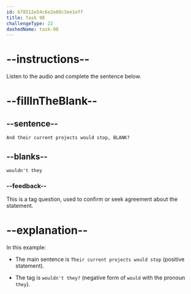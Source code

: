 ```yaml
---
id: 678512e54c6e2e60c3ee1eff
title: Task 98
challengeType: 22
dashedName: task-98
---
```


<!-- (Audio) Tom: And their current projects would stop, wouldn't they? -->

# --instructions--

Listen to the audio and complete the sentence below.

# --fillInTheBlank--

## --sentence--

`And their current projects would stop, BLANK?`

## --blanks--

`wouldn't they`

### --feedback--

This is a tag question, used to confirm or seek agreement about the statement.

# --explanation--

In this example:

- The main sentence is `Their current projects would stop` (positive statement).

- The tag is `wouldn't they?` (negative form of `would` with the pronoun `they`).

